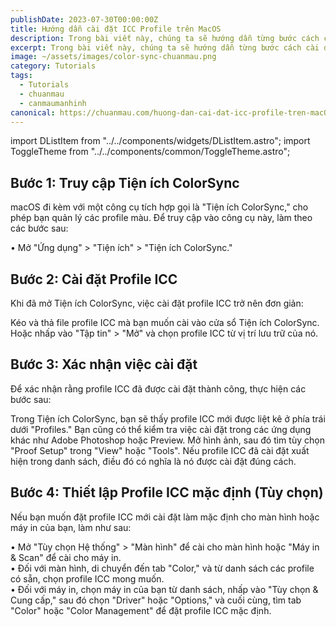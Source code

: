 ```yaml
---
publishDate: 2023-07-30T00:00:00Z
title: Hướng dẫn cài đặt ICC Profile trên MacOS
description: Trong bài viết này, chúng ta sẽ hướng dẫn từng bước cách cài đặt profile ICC trên macOS, giúp bạn tận dụng đầy đủ tính năng quản lý màu sắc cho các dự án sáng tạo.
excerpt: Trong bài viết này, chúng ta sẽ hướng dẫn từng bước cách cài đặt profile ICC trên macOS, giúp bạn tận dụng đầy đủ tính năng quản lý màu sắc cho các dự án sáng tạo.
image: ~/assets/images/color-sync-chuanmau.png
category: Tutorials
tags:
  - Tutorials
  - chuanmau
  - canmaumanhinh
canonical: https://chuanmau.com/huong-dan-cai-dat-icc-profile-tren-macOS
---
```

import DListItem from "../../components/widgets/DListItem.astro";
import ToggleTheme from "../../components/common/ToggleTheme.astro";

## Bước 1: Truy cập Tiện ích ColorSync
macOS đi kèm với một công cụ tích hợp gọi là "Tiện ích ColorSync," cho phép bạn quản lý các profile màu. Để truy cập vào công cụ này, làm theo các bước sau:

• Mở "Ứng dụng" > "Tiện ích" > "Tiện ích ColorSync."

## Bước 2: Cài đặt Profile ICC
Khi đã mở Tiện ích ColorSync, việc cài đặt profile ICC trở nên đơn giản:

Kéo và thả file profile ICC mà bạn muốn cài vào cửa sổ Tiện ích ColorSync.
Hoặc nhấp vào "Tập tin" > "Mở" và chọn profile ICC từ vị trí lưu trữ của nó.

## Bước 3: Xác nhận việc cài đặt
Để xác nhận rằng profile ICC đã được cài đặt thành công, thực hiện các bước sau:

Trong Tiện ích ColorSync, bạn sẽ thấy profile ICC mới được liệt kê ở phía trái dưới "Profiles."
Bạn cũng có thể kiểm tra việc cài đặt trong các ứng dụng khác như Adobe Photoshop hoặc Preview. Mở hình ảnh, sau đó tìm tùy chọn "Proof Setup" trong "View" hoặc "Tools". Nếu profile ICC đã cài đặt xuất hiện trong danh sách, điều đó có nghĩa là nó được cài đặt đúng cách.

## Bước 4: Thiết lập Profile ICC mặc định (Tùy chọn)
Nếu bạn muốn đặt profile ICC mới cài đặt làm mặc định cho màn hình hoặc máy in của bạn, làm như sau:

• Mở "Tùy chọn Hệ thống" > "Màn hình" để cài cho màn hình hoặc "Máy in & Scan" để cài cho máy in. </br>
• Đối với màn hình, di chuyển đến tab "Color," và từ danh sách các profile có sẵn, chọn profile ICC mong muốn. </br>
• Đối với máy in, chọn máy in của bạn từ danh sách, nhấp vào "Tùy chọn & Cung cấp," sau đó chọn "Driver" hoặc "Options," và cuối cùng, tìm tab "Color" hoặc "Color Management" để đặt profile ICC mặc định.